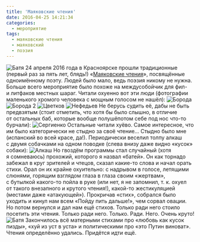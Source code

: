 ```yaml
---
title: 'Маяковские чтения'
date: 2016-04-25 14:21:34
categories:
  - мероприятие
tags:
  - маяковские чтения
  - маяковский
  - поэзия
---
```


![Батя](../../assets/images/2016-04-25-maiakovskiie-chtieniia/batya.jpg) 24 апреля 2016 года
в&nbsp;Красноярске прошли традиционные (первый раз за&nbsp;пять лет, блядь!)
&laquo;<a href="https://vk.com/mayakkrsk">Маяковские чтения</a>&raquo;, посвящённые одноимённому
поэту. Людей было мало, ведь поэзия никому не&nbsp;нужна. Больше всего мероприятие было похоже
на&nbsp;междусобойчик для фил- и&nbsp;литфаков местных шараг.&nbsp;Читали охуенно вот эти люди
(фотографии маленького хромого человека с&nbsp;мощным голосом не&nbsp;нашёл):
![Борода](../../assets/images/2016-04-25-maiakovskiie-chtieniia/boroda.jpg)
![Борода 2](../../assets/images/2016-04-25-maiakovskiie-chtieniia/boroda2.jpg)
![Цветков](../../assets/images/2016-04-25-maiakovskiie-chtieniia/cvetkov.jpg)
![Нефедьев](../../assets/images/2016-04-25-maiakovskiie-chtieniia/nefediev.jpg) Не&nbsp;берусь
судить её, дабы не&nbsp;быть предвзятым (стоит отметить, что хотя&nbsp;бы было слышно,
в&nbsp;отличие от&nbsp;остальных баб, которые вообще полушёпотом себе под нос <nobr>что-то</nobr>
бурчали): ![Сергиенко](../../assets/images/2016-04-25-maiakovskiie-chtieniia/sergienko.jpg)
Остальные читали хуёво. Самое интересное, что им&nbsp;было категорически не&nbsp;стыдно за&nbsp;своё
чтение&hellip; Стыдно было мне (испанский во&nbsp;всей красе, да!). Периодически веселил толпу алкаш
с&nbsp;двумя собачками на&nbsp;одном поводке (слева внизу даже видно &laquo;кусок&raquo; собаки):
![Алкаш](../../assets/images/2016-04-25-maiakovskiie-chtieniia/alkash.jpg) Но&nbsp;гвоздём программы
стал случайный (хотя я&nbsp;сомневаюсь) прохожий, которого я&nbsp;назвал &laquo;батей&raquo;.
Он&nbsp;как торнадо забежал в&nbsp;круг зрителей и&nbsp;чтецов, сказал <nobr>какие-то</nobr> слова
и&nbsp;начал орать стихи. Орал он&nbsp;их&nbsp;крайне охуительно: с&nbsp;надрывом в&nbsp;голосе,
летящими слюнями, горящим взглядом глаза в&nbsp;глаза своим &laquo;жертвам&raquo;, с&nbsp;бутылкой
<nobr>какого-то</nobr> пойла в&nbsp;руке (или нет, я&nbsp;не&nbsp;запомнил, <nobr>т. к.</nobr> охуел
от&nbsp;такого внезапного и&nbsp;крутого чтения!), <nobr>какой-то</nobr> жестикуляцией (местами даже
&laquo;атакующей&raquo;). Прокричав &laquo;стих&raquo;, собрался было уходить и&nbsp;кинул нам всем
&laquo;Пойду пить дальше!&raquo;, чем сорвал овации. Но&nbsp;потом вернулся и&nbsp;дал нам ещё
стихов. Только ради него стоило посетить эти чтения. Только ради него. Только. Ради. Него. Очень
круто! ![Батя](../../assets/images/2016-04-25-maiakovskiie-chtieniia/batya.jpg) Закончилось всё
матерными стихами про &laquo;любовь как кусок пизды&raquo;, &laquo;хуй из&nbsp;уст
в&nbsp;уста&raquo; и&nbsp;политическими про &laquo;это Путин виноват&raquo;. Чтения определённо
удались. Придётся идти ещё.
